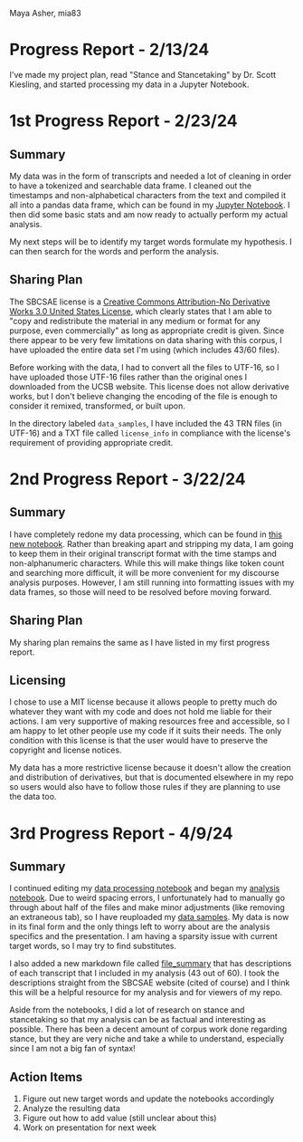 Maya Asher, mia83
# Progress Report - 2/13/24
I've made my project plan, read "Stance and Stancetaking" by Dr. Scott Kiesling, and started processing my data in a Jupyter Notebook. 

# 1st Progress Report - 2/23/24
## Summary
My data was in the form of transcripts and needed a lot of cleaning in order to have a tokenized and searchable data frame. I cleaned out the timestamps and non-alphabetical characters from the text and compiled it all into a pandas data frame, which can be found in my [Jupyter Notebook](https://github.com/Data-Science-for-Linguists-2024/Stance-Taking-in-Spontaneous-Speech/blob/main/processing_sbcsae.ipynb). I then did some basic stats and am now ready to actually perform my actual analysis. 

My next steps will be to identify my target words formulate my hypothesis. I can then search for the words and perform the analysis. 

## Sharing Plan
The SBCSAE license is a [Creative Commons Attribution-No Derivative Works 3.0 United States License](https://creativecommons.org/licenses/by-nd/3.0/us/), which clearly states that I am able to "copy and redistribute the material in any medium or format for any purpose, even commercially" as long as appropriate credit is given. Since there appear to be very few limitations on data sharing with this corpus, I have uploaded the entire data set I'm using (which includes 43/60 files). 

Before working with the data, I had to convert all the files to UTF-16, so I have uploaded those UTF-16 files rather than the original ones I downloaded from the UCSB website. This license does not allow derivative works, but I don't believe changing the encoding of the file is enough to consider it remixed, transformed, or built upon. 

In the directory labeled `data_samples`, I have included the 43 TRN files (in UTF-16) and a TXT file called `license_info` in compliance with the license's requirement of providing appropriate credit. 

# 2nd Progress Report - 3/22/24
## Summary
I have completely redone my data processing, which can be found in [this new notebook](https://github.com/Data-Science-for-Linguists-2024/Stance-Taking-in-Spontaneous-Speech/blob/main/reprocessing_sbcsae.ipynb). Rather than breaking apart and stripping my data, I am going to keep them in their original transcript format with the time stamps and non-alphanumeric characters. While this will make things like token count and searching more difficult, it will be more convenient for my discourse analysis purposes. However, I am still running into formatting issues with my data frames, so those will need to be resolved before moving forward.

## Sharing Plan
My sharing plan remains the same as I have listed in my first progress report. 

## Licensing
I chose to use a MIT license because it allows people to pretty much do whatever they want with my code and does not hold me liable for their actions. I am very supportive of making resources free and accessible, so I am happy to let other people use my code if it suits their needs. The only condition with this license is that the user would have to preserve the copyright and license notices. 

My data has a more restrictive license because it doesn't allow the creation and distribution of derivatives, but that is documented elsewhere in my repo so users would also have to follow those rules if they are planning to use the data too. 

# 3rd Progress Report - 4/9/24
## Summary
I continued editing my [data processing notebook](https://github.com/Data-Science-for-Linguists-2024/Stance-Taking-in-Spontaneous-Speech/blob/main/reprocessing_sbcsae.ipynb) and began my [analysis notebook](https://github.com/Data-Science-for-Linguists-2024/Stance-Taking-in-Spontaneous-Speech/blob/main/analyzing_sbcsae.ipynb). Due to weird spacing errors, I unfortunately had to manually go through about half of the files and make minor adjustments (like removing an extraneous tab), so I have reuploaded my [data samples](https://github.com/Data-Science-for-Linguists-2024/Stance-Taking-in-Spontaneous-Speech/tree/main/data_samples). My data is now in its final form and the only things left to worry about are the analysis specifics and the presentation. I am having a sparsity issue with current target words, so I may try to find substitutes.

I also added a new markdown file called [file_summary](https://github.com/Data-Science-for-Linguists-2024/Stance-Taking-in-Spontaneous-Speech/blob/main/file_summary.md) that has descriptions of each transcript that I included in my analysis (43 out of 60). I took the descriptions straight from the SBCSAE website (cited of course) and I think this will be a helpful resource for my analysis and for viewers of my repo.

Aside from the notebooks, I did a lot of research on stance and stancetaking so that my analysis can be as factual and interesting as possible. There has been a decent amount of corpus work done regarding stance, but they are very niche and take a while to understand, especially since I am not a big fan of syntax!

## Action Items
1. Figure out new target words and update the notebooks accordingly
2. Analyze the resulting data
3. Figure out how to add value (still unclear about this)
4. Work on presentation for next week
